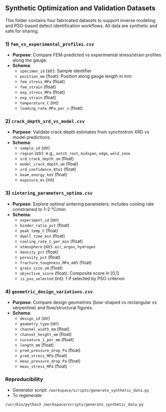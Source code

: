 ## Synthetic Optimization and Validation Datasets

This folder contains four fabricated datasets to support inverse modeling and PSO-based defect identification workflows. All data are synthetic and safe for sharing.

### 1) `fem_vs_experimental_profiles.csv`
- **Purpose**: Compare FEM-predicted vs experimental stress/strain profiles along the gauge.
- **Schema**:
  - `specimen_id` (str): Sample identifier
  - `position_mm` (float): Position along gauge length in mm
  - `fem_stress_MPa` (float)
  - `fem_strain` (float)
  - `exp_stress_MPa` (float)
  - `exp_strain` (float)
  - `temperature_C` (int)
  - `loading_rate_MPa_per_s` (float)

### 2) `crack_depth_xrd_vs_model.csv`
- **Purpose**: Validate crack depth estimates from synchrotron XRD vs model predictions.
- **Schema**:
  - `sample_id` (str)
  - `region` (str): e.g., `notch_root`, `midspan`, `edge`, `weld_zone`
  - `xrd_crack_depth_um` (float)
  - `model_crack_depth_um` (float)
  - `xrd_confidence_0to1` (float)
  - `beam_energy_keV` (float)
  - `exposure_ms` (int)

### 3) `sintering_parameters_optima.csv`
- **Purpose**: Explore optimal sintering parameters; includes cooling rate constrained to 1–2 °C/min.
- **Schema**:
  - `experiment_id` (str)
  - `binder_ratio_pct` (float)
  - `peak_temp_C` (float)
  - `dwell_time_min` (float)
  - `cooling_rate_C_per_min` (float)
  - `atmosphere` (str): `air`, `argon`, `hydrogen`
  - `density_pct` (float)
  - `porosity_pct` (float)
  - `fracture_toughness_MPa_m05` (float)
  - `grain_size_um` (float)
  - `objective_score` (float): Composite score in [0,1]
  - `is_pso_selected` (int): 1 if selected by PSO criterion

### 4) `geometric_design_variations.csv`
- **Purpose**: Compare design geometries (bow-shaped vs rectangular vs serpentine) and flow/structural figures.
- **Schema**:
  - `design_id` (str)
  - `geometry_type` (str)
  - `channel_width_mm` (float)
  - `channel_height_mm` (float)
  - `curvature_1_per_mm` (float)
  - `length_mm` (float)
  - `pred_pressure_drop_Pa` (float)
  - `pred_stress_MPa` (float)
  - `meas_pressure_drop_Pa` (float)
  - `meas_stress_MPa` (float)

### Reproducibility
- Generator script: `/workspace/scripts/generate_synthetic_data.py`
- To regenerate:
```bash
/usr/bin/python3 /workspace/scripts/generate_synthetic_data.py
```

